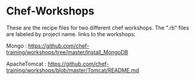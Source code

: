 # Chef-Workshops
These are the recipe files for two different chef workshops. The ".rb" files are labeled by project name.
links to the workshops:

Mongo : https://github.com/chef-training/workshops/tree/master/Install_MongoDB

ApacheTomcat : https://github.com/chef-training/workshops/blob/master/Tomcat/README.md
